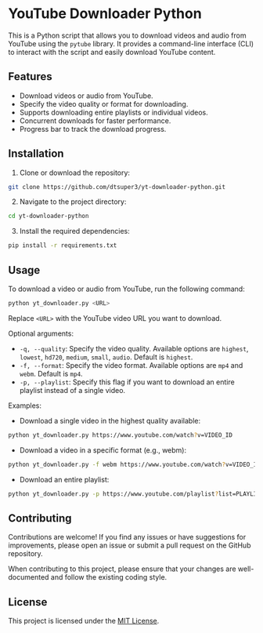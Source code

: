 # YouTube Downloader Python

This is a Python script that allows you to download videos and audio from YouTube using the `pytube` library. It provides a command-line interface (CLI) to interact with the script and easily download YouTube content.

## Features

- Download videos or audio from YouTube.
- Specify the video quality or format for downloading.
- Supports downloading entire playlists or individual videos.
- Concurrent downloads for faster performance.
- Progress bar to track the download progress.

## Installation

1. Clone or download the repository:

```bash
git clone https://github.com/dtsuper3/yt-downloader-python.git
```

2. Navigate to the project directory:

```bash
cd yt-downloader-python
```

3. Install the required dependencies:

```bash
pip install -r requirements.txt
```

## Usage

To download a video or audio from YouTube, run the following command:

```bash
python yt_downloader.py <URL>
```

Replace `<URL>` with the YouTube video URL you want to download.

Optional arguments:

- `-q, --quality`: Specify the video quality. Available options are `highest`, `lowest`, `hd720`, `medium`, `small`, `audio`. Default is `highest`.
- `-f, --format`: Specify the video format. Available options are `mp4` and `webm`. Default is `mp4`.
- `-p, --playlist`: Specify this flag if you want to download an entire playlist instead of a single video.

Examples:

- Download a single video in the highest quality available:

```bash
python yt_downloader.py https://www.youtube.com/watch?v=VIDEO_ID
```

- Download a video in a specific format (e.g., webm):

```bash
python yt_downloader.py -f webm https://www.youtube.com/watch?v=VIDEO_ID
```

- Download an entire playlist:

```bash
python yt_downloader.py -p https://www.youtube.com/playlist?list=PLAYLIST_ID
```

## Contributing

Contributions are welcome! If you find any issues or have suggestions for improvements, please open an issue or submit a pull request on the GitHub repository.

When contributing to this project, please ensure that your changes are well-documented and follow the existing coding style.

## License

This project is licensed under the [MIT License](https://github.com/dtsuper3/yt-downloader-python/blob/main/LICENSE).
